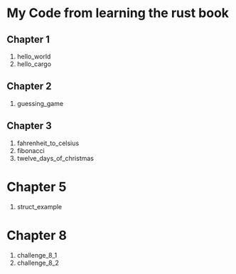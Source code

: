 # My Code from learning the rust book

## Chapter 1
1. hello_world
2. hello_cargo

## Chapter 2
1. guessing_game

## Chapter 3
1. fahrenheit_to_celsius
2. fibonacci
3. twelve_days_of_christmas

# Chapter 5
1. struct_example

# Chapter 8
1. challenge_8_1
2. challenge_8_2
